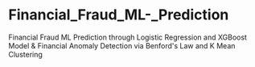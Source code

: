 # Financial_Fraud_ML-_Prediction
Financial Fraud ML Prediction through Logistic Regression and XGBoost Model &amp; Financial Anomaly Detection via Benford's Law and K Mean Clustering
